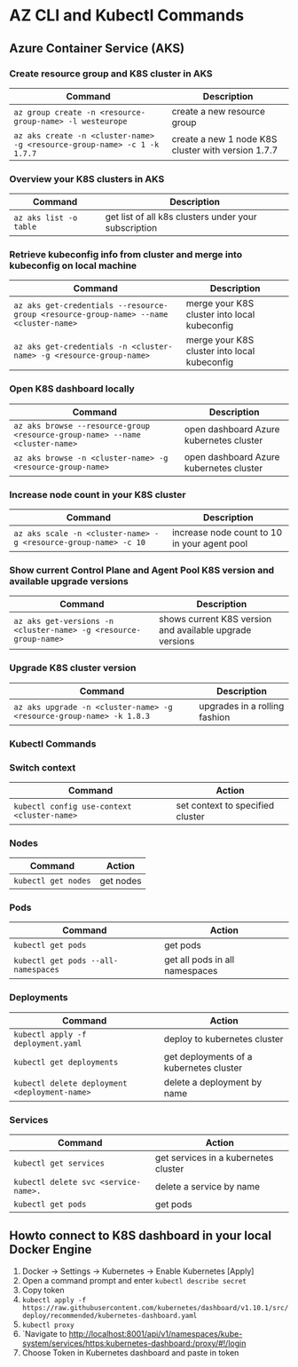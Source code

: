# AZ CLI and Kubectl Commands

## Azure Container Service (AKS)

### Create resource group and K8S cluster in AKS

| Command                                                                                        |               Description                                    |
|------------------------------------------------------------------------------------------------|--------------------------------------------------------------|
|`az group create -n <resource-group-name> -l westeurope`                                        | create a new resource group                                  |
|`az aks create -n <cluster-name> -g <resource-group-name> -c 1 -k 1.7.7`                        | create a new 1 node K8S cluster with version 1.7.7           |

### Overview your K8S clusters in AKS

| Command                                                                                        |               Description                                    |
|------------------------------------------------------------------------------------------------|--------------------------------------------------------------|
|`az aks list -o table`                                                                          | get list of all k8s clusters under your subscription         |

### Retrieve kubeconfig info from cluster and merge into kubeconfig on local machine

| Command                                                                                        |               Description                                    |
|------------------------------------------------------------------------------------------------|--------------------------------------------------------------|
|`az aks get-credentials --resource-group <resource-group-name> --name <cluster-name>`           | merge your K8S cluster into local kubeconfig                 |
|`az aks get-credentials -n <cluster-name> -g <resource-group-name>`                             | merge your K8S cluster into local kubeconfig                 |

### Open K8S dashboard locally

| Command                                                                                        |               Description                                    |
|------------------------------------------------------------------------------------------------|--------------------------------------------------------------|
|`az aks browse --resource-group  <resource-group-name> --name <cluster-name>`                   | open dashboard Azure kubernetes cluster                      |
|`az aks browse -n <cluster-name> -g <resource-group-name>`                                      | open dashboard Azure kubernetes cluster                      |

### Increase node count in your K8S cluster

| Command                                                                                        |               Description                                    |
|------------------------------------------------------------------------------------------------|--------------------------------------------------------------|
|`az aks scale -n <cluster-name> -g <resource-group-name> -c 10`                                 | increase node count to 10 in your agent pool                 |

### Show current Control Plane and Agent Pool K8S version and available upgrade versions

| Command                                                                                        |               Description                                    |
|------------------------------------------------------------------------------------------------|--------------------------------------------------------------|
|`az aks get-versions -n <cluster-name> -g <resource-group-name>`                                | shows current K8S version and available upgrade versions     |

### Upgrade K8S cluster version

| Command                                                                                        |               Description                                    |
|------------------------------------------------------------------------------------------------|--------------------------------------------------------------|
|`az aks upgrade -n <cluster-name> -g <resource-group-name> -k 1.8.3`                            | upgrades in a rolling fashion                                |

### Kubectl Commands

### Switch context

| Command                                                                                        |               Action                                         |
|------------------------------------------------------------------------------------------------|--------------------------------------------------------------|
|`kubectl config use-context <cluster-name>`                                                     | set context to specified cluster                             |

### Nodes

| Command                                                                                        |               Action                                         |
|------------------------------------------------------------------------------------------------|--------------------------------------------------------------|
|`kubectl get nodes`                                                                             | get nodes                                                    |

### Pods

| Command                                                                                        |               Action                                         |
|------------------------------------------------------------------------------------------------|--------------------------------------------------------------|
|`kubectl get pods`                                                                              | get pods                                                     |
|`kubectl get pods --all-namespaces`                                                             | get all pods in all namespaces                               |

### Deployments

| Command                                                                                        |               Action                                         |
|------------------------------------------------------------------------------------------------|--------------------------------------------------------------|
|`kubectl apply -f deployment.yaml`                                                              | deploy to kubernetes cluster                                 |
|`kubectl get deployments`                                                                       | get deployments of a kubernetes cluster                      |
|`kubectl delete deployment <deployment-name>`                                                   | delete a deployment by name                                  |

### Services

| Command                                                                                        |               Action                                         |
|------------------------------------------------------------------------------------------------|--------------------------------------------------------------|
|`kubectl get services`                                                                          | get services in a kubernetes cluster                         |
|`kubectl delete svc <service-name>.`                                                            | delete a service by name                                     |
|`kubectl get pods`                                                                              | get pods                                                     |

## Howto connect to K8S dashboard in your local Docker Engine

1. Docker -> Settings -> Kubernetes -> Enable Kubernetes [Apply]
2. Open a command prompt and enter `kubectl describe secret`
3. Copy token
4. `kubectl apply -f https://raw.githubusercontent.com/kubernetes/dashboard/v1.10.1/src/deploy/recommended/kubernetes-dashboard.yaml`
5. `kubectl proxy`
6. `Navigate to <http://localhost:8001/api/v1/namespaces/kube-system/services/https:kubernetes-dashboard:/proxy/#!/login>
7. Choose Token in Kubernetes dashboard and paste in token
